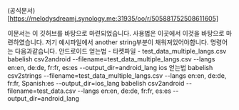 (공식문서)[https://melodysdreamj.synology.me:31935/oo/r/505881752508611605]

이문서는 이 깃허브를 바탕으로 마련되었습니다.
사용법은 이곳에서 이것을 바탕으로 마련하였습니다. 저기 예시파일에서 another string부분이 채워져있어야합니다.
명령어는 다음과같습니다.
안드로이드 얻는법 - 타켓파일 - test_data_multiple_langs.csv
babelish csv2android --filename=test_data_multiple_langs.csv --langs en:en, de:de, fr:fr, es:es --output_dir=android_lang
ios 얻는법
babelish csv2strings --filename=test_data_multiple_langs.csv --langs en:en, de:de, fr:fr, Spanish:es --output_dir=ios_lang
babelish csv2android --filename=test_data.csv --langs en:en, de:de, fr:fr, es:es --output_dir=android_lang
